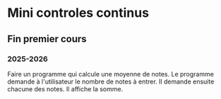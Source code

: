# Mini controles continus

## Fin premier cours

### 2025-2026

Faire un programme qui calcule une moyenne de notes.
Le programme demande à l'utilisateur le nombre de notes
à entrer.
Il demande ensuite chacune des notes.
Il affiche la somme.

